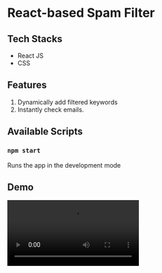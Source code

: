 # React-based Spam Filter
## Tech Stacks
- React JS
- CSS

## Features
1. Dynamically add filtered keywords
2. Instantly check emails.  

## Available Scripts
### `npm start`
Runs the app in the development mode

## Demo
![](Demo.mov)

